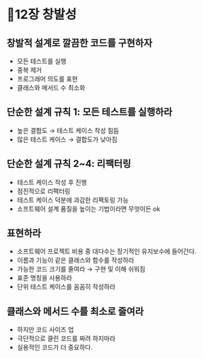 # 🐜12장 창발성

## 창발적 설계로 깔끔한 코드를 구현하자

- 모든 테스트를 실행
- 중복 제거
- 프로그래머 의도를 표현
- 클래스와 메서드 수 최소화

## 단순한 설계 규칙 1: 모든 테스트를 실행하라

- 높은 결합도 → 테스트 케이스 작성 힘듬
- 많은 테스트 케이스  → 결합도가 낮아짐

## 단순한 설계 규칙 2~4: 리팩터링

- 테스트 케이스 작성 후 진행
- 점진적으로 리팩터링
- 테스트 케이스 덕분에 과감한 리팩토링 가능
- 소프트웨어 설계 품질을 높이는 기법이라면 무엇이든 ok

## 표현하라

- 소프트웨어 프로젝트 비용 중 대다수는 장기적인 유지보수에 들어간다.
- 이름과 기능이 같은 클래스와 함수를 작성하라
- 가능한 코드 크기를 줄여라 → 구현 및 이해 쉬워짐
- 표준 명칭을 사용하라
- 단위 테스트 케이스를 꼼꼼히 작성하라

## 클래스와 메서드 수를 최소로 줄여라

- 하지만 코드 사이즈 업
- 극단적으로 클린 코드를 짜려 하지마라
- 실용적인 코드가 더 중요하다.